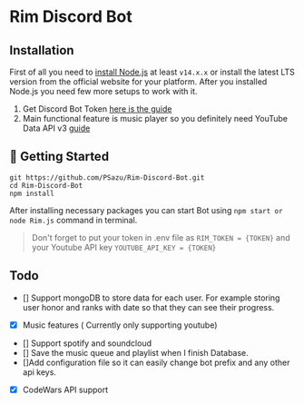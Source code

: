 # Rim Discord Bot 

## Installation

First of all you need to [install Node.js](https://nodejs.org/en/download/) at least `v14.x.x` or install the latest LTS version from the official website for your platform. After you installed Node.js you need few more setups to work with it. 

1. Get Discord Bot Token  [here is the guide](https://discordjs.guide/preparations/setting-up-a-bot-application.html#your-token)
2. Main functional feature is music player so you definitely need YouTube Data API v3 [guide](https://developers.google.com/youtube/v3/getting-started)





## 🚀 Getting Started

```
git https://github.com/PSazu/Rim-Discord-Bot.git
cd Rim-Discord-Bot
npm install
```

After installing necessary packages you can start  Bot using `npm start or node Rim.js` command in terminal.

>Don't forget to put your token in .env file as `RIM_TOKEN = {TOKEN}` and your Youtube API key `YOUTUBE_API_KEY = {TOKEN}`


## Todo 

- [] Support mongoDB to store data for each user. For example storing user honor and ranks with date so that they can see their progress.
- [x] Music features ( Currently only supporting youtube) 
- [] Support spotify and soundcloud
- [] Save the music queue and playlist when I finish Database.
- []Add configuration file so it can easily change bot prefix and any other api keys. 
- [x] CodeWars API support 






